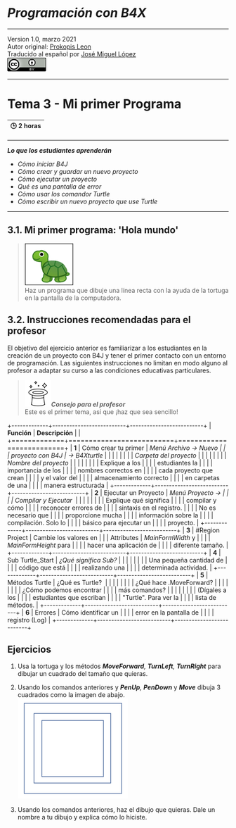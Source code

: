# **_Programación con B4X_**
- - - 
   Version 1.0, marzo 2021  
   Autor original: [Prokopis Leon](https://github.com/pliroforikos)  
   Traducido al español por [José Miguel López](https://github.com/Lamashino)  
   ![Creative Commons 4.0](media/cc.png)
- - -

# Tema 3 - Mi primer Programa

| :clock3: 2 horas |
|:----------------|

- - -
**_Lo que los estudiantes aprenderán_**

- _Cómo iniciar B4J_
- _Cómo crear y guardar un nuevo proyecto_
- _Cómo ejecutar un proyecto_
- _Qué es una pantalla de error_
- _Cómo usar los comandor Turtle_
- _Cómo escribir un nuevo proyecto que use Turtle_

- - -


## 3.1. Mi primer programa: 'Hola mundo'
>![](media/Tema%203%20-%20Tortuga.png)  
>Haz un programa que dibuje una línea recta con la ayuda de la tortuga en
>la pantalla de la computadora.

## 3.2. Instrucciones recomendadas para el profesor

El objetivo del ejercicio anterior es familiarizar a los estudiantes en
la creación de un proyecto con B4J y tener el primer contacto con un
entorno de programación. Las siguientes instrucciones no limitan en modo
alguno al profesor a adaptar su curso a las condiciones educativas
particulares.

> ![Tortuga](media/chistera.png)**_Consejo para el profesor_**  
> Este es el primer tema, así que ¡haz que sea sencillo!


+-------------+--------------------------+--------------------------+
| **Función** | **Descripción**          |                          |
+=============+==========================+==========================+
| **1**       | Cómo crear tu primer     | *Menú Archivo -\> Nuevo  |
|             | proyecto con B4J         | -\> B4Xturtle*           |
|             |                          |                          |
|             |                          | *Carpeta del proyecto*   |
|             |                          |                          |
|             |                          | *Nombre del proyecto*    |
|             |                          |                          |
|             |                          | Explique a los           |
|             |                          | estudiantes la           |
|             |                          | importancia de los       |
|             |                          | nombres correctos en     |
|             |                          | cada proyecto que crean  |
|             |                          | y el valor del           |
|             |                          | almacenamiento correcto  |
|             |                          | en carpetas de una       |
|             |                          | manera estructurada      |
+-------------+--------------------------+--------------------------+
| **2**       | Ejecutar un Proyecto     | *Menú Proyecto -\>       |
|             |                          | Compilar y Ejecutar*     |
|             |                          |                          |
|             |                          | Explique qué significa   |
|             |                          | compilar y cómo          |
|             |                          | reconocer errores de     |
|             |                          | sintaxis en el registro. |
|             |                          | No es necesario que      |
|             |                          | proporcione mucha        |
|             |                          | información sobre la     |
|             |                          | compilación. Solo lo     |
|             |                          | básico para ejecutar un  |
|             |                          | proyecto.                |
+-------------+--------------------------+--------------------------+
| **3**       | \#Region Project         | Cambie los valores en    |
|             | Attributes               | *MainFormWidth* y        |
|             |                          | *MainFormHeight* para    |
|             |                          | hacer una aplicación de  |
|             |                          | diferente tamaño.        |
+-------------+--------------------------+--------------------------+
| **4**       | Sub Turtle_Start         | *¿Qué significa Sub?*    |
|             |                          |                          |
|             |                          | Una pequeña cantidad de  |
|             |                          | código que está          |
|             |                          | realizando una           |
|             |                          | determinada actividad.   |
+-------------+--------------------------+--------------------------+
| **5**       | Métodos Turtle           | ¿Qué es Turtle?          |
|             |                          |                          |
|             |                          | ¿Qué hace .MoveForward?  |
|             |                          |                          |
|             |                          | ¿Cómo podemos encontrar  |
|             |                          | más comandos?            |
|             |                          |                          |
|             |                          | (Dígales a los           |
|             |                          | estudiantes que escriban |
|             |                          | "Turtle". Para ver la    |
|             |                          | lista de métodos.        |
+-------------+--------------------------+--------------------------+
| **6**       | Errores                  | Cómo identificar un      |
|             |                          | error en la pantalla de  |
|             |                          | registro (Log)           |
+-------------+--------------------------+--------------------------+

## Ejercicios 

1.  Usa la tortuga y los métodos ***MoveForward**, **TurnLeft**,
    **TurnRight*** para dibujar un cuadrado del tamaño que quieras.

2.  Usando los comandos anteriores y ***PenUp**, **PenDown*** y
    ***Move*** dibuja 3 cuadrados como la imagen de abajo.
![](media/Tema%203%20-%20Ejercicio%202.png)

3.  Usando los comandos anteriores, haz el dibujo que quieras. Dale un
    nombre a tu dibujo y explica cómo lo hiciste.
